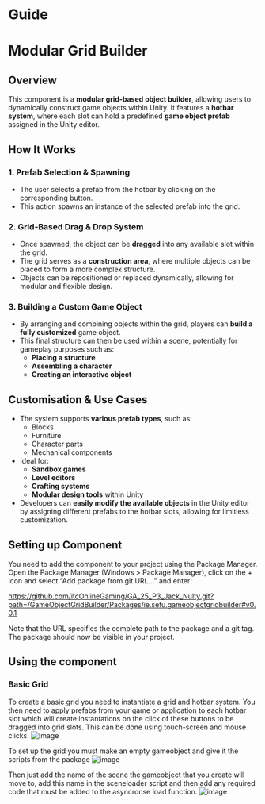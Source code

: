 # Guide
# Modular Grid Builder

## **Overview**
This component is a **modular grid-based object builder**, allowing users to dynamically construct game objects within Unity. It features a **hotbar system**, where each slot can hold a predefined **game object prefab** assigned in the Unity editor.

## **How It Works**
### **1. Prefab Selection & Spawning**
- The user selects a prefab from the hotbar by clicking on the corresponding button.
- This action spawns an instance of the selected prefab into the grid.

### **2. Grid-Based Drag & Drop System**
- Once spawned, the object can be **dragged** into any available slot within the grid.
- The grid serves as a **construction area**, where multiple objects can be placed to form a more complex structure.
- Objects can be repositioned or replaced dynamically, allowing for modular and flexible design.

### **3. Building a Custom Game Object**
- By arranging and combining objects within the grid, players can **build a fully customized** game object.
- This final structure can then be used within a scene, potentially for gameplay purposes such as:
  - **Placing a structure**
  - **Assembling a character**
  - **Creating an interactive object**

## **Customisation & Use Cases**
- The system supports **various prefab types**, such as:
  - Blocks
  - Furniture
  - Character parts
  - Mechanical components
- Ideal for:
  - **Sandbox games**
  - **Level editors**
  - **Crafting systems**
  - **Modular design tools** within Unity
- Developers can **easily modify the available objects** in the Unity editor by assigning different prefabs to the hotbar slots, allowing for limitless customization.


## Setting up Component

You need to add the component to your project using the Package Manager. Open the Package Manager (Windows > Package Manager), click on the + icon and select “Add package from git URL...” and enter:

https://github.com/itcOnlineGaming/GA_25_P3_Jack_Nulty.git?path=/GameObjectGridBuilder/Packages/ie.setu.gameobjectgridbuilder#v0.0.1

Note that the URL specifies the complete path to the package and a git tag. The package should now be visible in your project.

## Using the component
### Basic Grid
To create a basic grid you need to instantiate a grid and hotbar system.
You then need to apply prefabs from your game or application to each hotbar slot which will create instantations on the click of these buttons to be dragged into grid slots.
This can be done using touch-screen and mouse clicks.
![image](https://github.com/user-attachments/assets/c57b184a-b737-4399-98da-9bd2401428e0)

To set up the grid you must make an empty gameobject and give it the scripts from the package
![image](https://github.com/user-attachments/assets/d3690de6-1b1d-4849-b4e2-ac93010890dc)

Then just add the name of the scene the gameobject that you create will move to, add this name in the sceneloader script and then add any required code that must be added to the asyncronse load function.
![image](https://github.com/user-attachments/assets/de7d2369-8cf9-40c3-a4fb-7bc02a8410e6)



